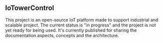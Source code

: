 ## IoTowerControl

This project is an open-source IoT platform made to support industrial and scalable project.
The current status is "in progress" and the project is not yet ready for being used.
It's currently published for sharing the documentation aspects, concepts and the architecture.